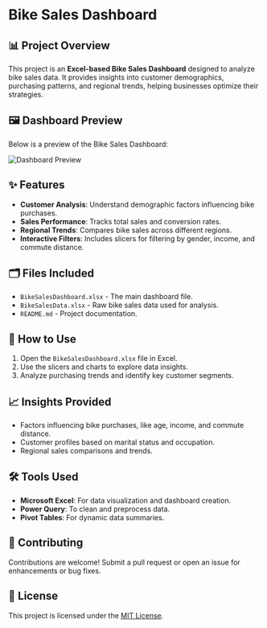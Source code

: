 # Bike Sales Dashboard  

## 📊 Project Overview  
This project is an **Excel-based Bike Sales Dashboard** designed to analyze bike sales data. It provides insights into customer demographics, purchasing patterns, and regional trends, helping businesses optimize their strategies.

## 🖼️ Dashboard Preview  
Below is a preview of the Bike Sales Dashboard:  

![Dashboard Preview](https://your-repository-link/Bike_Sales.png)  

## ✨ Features  
- **Customer Analysis**: Understand demographic factors influencing bike purchases.  
- **Sales Performance**: Tracks total sales and conversion rates.  
- **Regional Trends**: Compares bike sales across different regions.  
- **Interactive Filters**: Includes slicers for filtering by gender, income, and commute distance.  

## 🗂️ Files Included  
- `BikeSalesDashboard.xlsx` - The main dashboard file.  
- `BikeSalesData.xlsx` - Raw bike sales data used for analysis.  
- `README.md` - Project documentation.  

## 🚀 How to Use  
1. Open the `BikeSalesDashboard.xlsx` file in Excel.  
2. Use the slicers and charts to explore data insights.  
3. Analyze purchasing trends and identify key customer segments.  

## 📈 Insights Provided  
- Factors influencing bike purchases, like age, income, and commute distance.  
- Customer profiles based on marital status and occupation.  
- Regional sales comparisons and trends.  

## 🛠️ Tools Used  
- **Microsoft Excel**: For data visualization and dashboard creation.  
- **Power Query**: To clean and preprocess data.  
- **Pivot Tables**: For dynamic data summaries.  

## 🤝 Contributing  
Contributions are welcome! Submit a pull request or open an issue for enhancements or bug fixes.  

## 📄 License  
This project is licensed under the [MIT License](LICENSE).  
